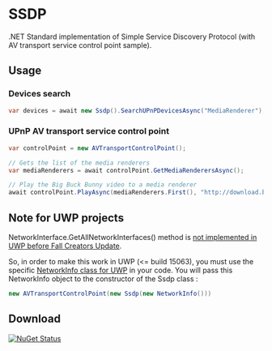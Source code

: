 # SSDP
.NET Standard implementation of Simple Service Discovery Protocol (with AV transport service control point sample).<br />

## Usage
### Devices search
```C#
var devices = await new Ssdp().SearchUPnPDevicesAsync("MediaRenderer");
```
### UPnP AV transport service control point
```C#
var controlPoint = new AVTransportControlPoint();

// Gets the list of the media renderers
var mediaRenderers = await controlPoint.GetMediaRenderersAsync();

// Play the Big Buck Bunny video to a media renderer
await controlPoint.PlayAsync(mediaRenderers.First(), "http://download.blender.org/peach/bigbuckbunny_movies/big_buck_bunny_480p_surround-fix.avi");
```

## Note for UWP projects
NetworkInterface.GetAllNetworkInterfaces() method is [not implemented in UWP before Fall Creators Update](https://github.com/dotnet/corefx/issues/9675).

So, in order to make this work in UWP (<= build 15063), you must use the specific [NetworkInfo class for UWP](https://github.com/kakone/SSDP/blob/master/UPnP.UWP/NetworkInfo.cs) in your code. You will pass this NetworkInfo object to the constructor of the Ssdp class :
```C#
new AVTransportControlPoint(new Ssdp(new NetworkInfo()))
```

## Download
[![NuGet Status](http://img.shields.io/nuget/v/SSDP.Portable.svg?style=flat)](https://www.nuget.org/packages/SSDP.Portable)
